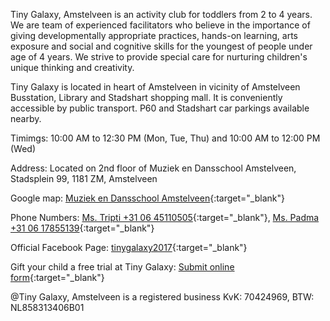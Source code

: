 Tiny Galaxy, Amstelveen is an activity club for toddlers from 2 to 4 years. We are team of experienced facilitators who believe in the importance of giving developmentally appropriate practices, hands-on learning, arts exposure and social and cognitive skills for the youngest of people under age of 4 years. We strive to provide special care for nurturing children's unique thinking and creativity. 

Tiny Galaxy is located in heart of Amstelveen in vicinity of Amstelveen Busstation, Library and Stadshart shopping mall. It is conveniently accessible by public transport. P60 and Stadshart car parkings available nearby. 

Timimgs: 10:00 AM to 12:30 PM (Mon, Tue, Thu) and 10:00 AM to 12:00 PM (Wed)     

Address: Located on 2nd floor of Muziek en Dansschool Amstelveen, Stadsplein 99, 1181 ZM, Amstelveen

Google map: [Muziek en Dansschool Amstelveen](https://goo.gl/maps/decCg3eUZcbBnsDU8){:target="_blank"}
         

Phone Numbers: [Ms. Tripti +31 06 45110505](tel:+31645110505){:target="_blank"},
         [Ms. Padma +31 06 17855139](tel:+31617855139){:target="_blank"}

Official Facebook Page: [tinygalaxy2017](https://www.facebook.com/tinygalaxy2017/){:target="_blank"}

Gift your child a free trial at Tiny Galaxy: [Submit online form](https://shorturl.at/mSUV5){:target="_blank"}



@Tiny Galaxy, Amstelveen is a registered business KvK: 70424969, BTW: NL858313406B01
